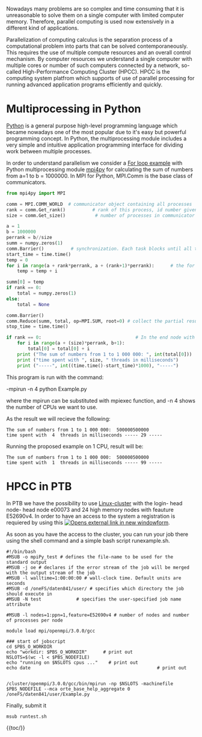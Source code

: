 Nowadays many problems are so complex and time consuming that it is unreasonable to solve them on a single computer with limited computer memory. Therefore, parallel computing is used now extensively in a different kind of applications.

Parallelization of computing calculus is the separation process of a computational problem into parts that can be solved contemporaneously. This requires the use of multiple compute resources and an overall control mechanism. By computer resources we understand a single computer with multiple cores or number of such computers connected by a network, so-called High-Performance Computing Cluster (HPCC).  HPCC is the computing system platfrom which supports of use of parallel processing for running advanced application programs efficiently and quickly.

# Multiprocessing in Python

[Python](https://www.python.org/) is a general purpose high-level programming language which became nowadays one of the most popular due to it's easy but powerful programming concept.  In Python, the multiprocessing module includes a very simple and intuitive application programming interface for dividing work between multiple processes.

In order to understand parallelism we consider a [For loop example](https://stackoverflow.com/questions/50979373/using-mpi4py-to-parallelize-a-for-loop-on-a-compute-cluster/51318100) with Python multiprocessing module [mpi4py](https://mpi4py.readthedocs.io/en/stable/) for calculating the sum of numbers from a=1 to b = 1000000.  In MPI for Python, MPI.Comm is the base class of communicators.

```python
from mpi4py import MPI

comm = MPI.COMM_WORLD  # communicator object containing all processes
rank = comm.Get_rank()          # rank of this process, id number given to process
size = comm.Get_size()           # number of processes in communicator

a = 1
b = 1000000
perrank = b//size
summ = numpy.zeros(1)
comm.Barrier()          # synchronization. Each task blocks until all tasks reach a Barrier() call
start_time = time.time()
temp = 0
for i in range(a + rank*perrank, a + (rank+1)*perrank):      # the for loop will execute in every node
    temp = temp + i

summ[0] = temp
if rank == 0:
    total = numpy.zeros(1)
else:
    total = None

comm.Barrier()
comm.Reduce(summ, total, op=MPI.SUM, root=0) # collect the partial results and add to the total sum
stop_time = time.time()

if rank == 0:                                   # In the end node with rank zero will add the results from all the nodes
    for i in range(a + (size)*perrank, b+1):
        total[0] = total[0] + i
    print ("The sum of numbers from 1 to 1 000 000: ", int(total[0]))
    print ("time spent with ", size, " threads in milliseconds")
    print ("-----", int((time.time()-start_time)*1000), "-----")
```

This program is run with the command:

-mpirun -n 4  python Example.py

where the mpirun can be substituted with mpiexec function, and -n 4 shows the number of CPUs we want to use.

As the result we will recieve the following:

`The sum of numbers from 1 to 1 000 000:  500000500000`  
`time spent with  4  threads in milliseconds ----- 29 -----`

Running the proposed example on 1 CPU, result will be:

`The sum of numbers from 1 to 1 000 000:  500000500000`  
`time spent with  1  threads in milliseconds ----- 99 -----`

# HPCC in PTB

In PTB we have the possibility to use [Linux-cluster](http://intranet.ptb.de/index.php?id=linux-rechencluster) with the login- head node- head node e00073 and 24 high memory nodes with feauture E52690v4. In order to have an access to the system a registration is requiered by using this [![Opens external link in new window](http://intranet.ptb.de/typo3/sysext/rtehtmlarea/res/accessibilityicons/img/external_link_new_window.gif)form](http://e00073.berlin.ptb.de/usage/Antrag_Version_0.95.doc).

As soon as you have the access to the cluster, you can run your job there using the shell command and a simple bash script runexample.sh.

```shell
#!/bin/bash
#MSUB -o mpiPy_test # defines the file-name to be used for the standard output
#MSUB -j oe # declares if the error stream of the job will be merged with the output stream of the job
#MSUB -l walltime=1:00:00:00 # wall-clock time. Default units are seconds
#MSUB -d /oneFS/daten841/user/ # specifies which directory the job should execute in
#MSUB -N test             # specifies the user-specified job name attribute

#MSUB -l nodes=1:ppn=1,feature=E52690v4 # number of nodes and number of processes per node

module load mpi/openmpi/3.0.0/gcc

### start of jobscript
cd $PBS_O_WORKDIR
echo "workdir: $PBS_O_WORKDIR"      # print out
NSLOTS=$(wc -l < $PBS_NODEFILE)
echo "running on $NSLOTS cpus ..."    # print out
echo date                                               # print out


/cluster/openmpi/3.0.0/gcc/bin/mpirun -np $NSLOTS -machinefile $PBS_NODEFILE --mca orte_base_help_aggregate 0   /oneFS/daten841/user/Example.py
```

Finally, submit it

`msub runtest.sh`


{{toc/}}
